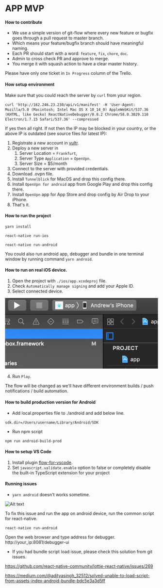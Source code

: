 # APP MVP

#### How to contribute

- We use a simple version of git-flow where every new feature or bugfix goes through a pull request to master branch.
- Which means your feature/bugfix branch should have meaningful naming.
- Each PR should start with a word: `feature`, `fix`, `chore`, `doc`.
- Admin to cross check PR and approve to merge.
- You merge it with squash action to have a clear master history.

Please have only one ticket in `In Progress` column of the Trello.

#### How setup environment

Make sure that you could reach the server by `curl` from your region.

```
curl 'http://162.246.23.230/api/v1/manifest' -H 'User-Agent: Mozilla/5.0 (Macintosh; Intel Mac OS X 10_14_0) AppleWebKit/537.36 (KHTML, like Gecko) ReactNativeDebugger/0.8.2 Chrome/58.0.3029.110 Electron/1.7.15 Safari/537.36' --compressed
```

If yes then all right. If not then the IP may be blocked in your country, or the above IP is outdated (see source files for latest IP):

1. Registrate a new account in [vultr](https://www.vultr.com/).
2. Deploy a new server in
   1. Server Location = `Frankfurt`,
   2. Server Type `Application` = `OpenVpn`.
   3. Server Size = \$5/month
3. Connect to the server with provided credentials.
4. Download .ovpn file.
5. Install `Tunnelblick` for MacOS and drop this config there.
6. Install `OpenVpn for android` app from Google Play and drop this config there.
7. Install `OpenVpn` app for App Store and drop config by Air Drop to your iPhone.
8. That's it.

#### How to run the project

```
yarn install
```

```
react-native run-ios
```

```
react-native run-android
```

You could also run android app, debugger and bundle in one terminal window by running command `yarn android`.

#### How to run on real iOS device.

1. Open the project with `./ios/app.xcodeproj` file.
2. Check `Automatically manage signing` and add your Apple ID.
3. Select connected device.

![Alt text](docs/images/select-device.png?raw=true 'Title')

4. Run `Play`.

The flow will be changed as we'll have different environment builds / push notifications / build automation.

#### How to build production version for Android

- Add local.properties file to ./android and add below line.

```
sdk.dir=/Users/username/Library/Android/SDK
```

- Run npm script

```
npm run android-build-prod
```

#### How to setup VS Code

1. Install plugin [flow-for-vscode](https://github.com/flowtype/flow-for-vscode).
2. Set `javascript.validate.enable` option to false or completely disable the built-in TypeScript extension for your project

#### Running issues

- `yarn android` doesn't works sometime.

![Alt text](docs/images/yarn-issue.png)

To fix this issue and run the app on android device, run the common script for react-native.

```
react-native run-android
```

Open the web browser and type address for debugger. http://your_ip:8081/debugger-ui

- If you had bundle script load issue, please check this solution from git issues.

https://github.com/react-native-community/lottie-react-native/issues/269

https://medium.com/@adityasingh_32512/solved-unable-to-load-script-from-assets-index-android-bundle-bdc5e3a3d5ff
